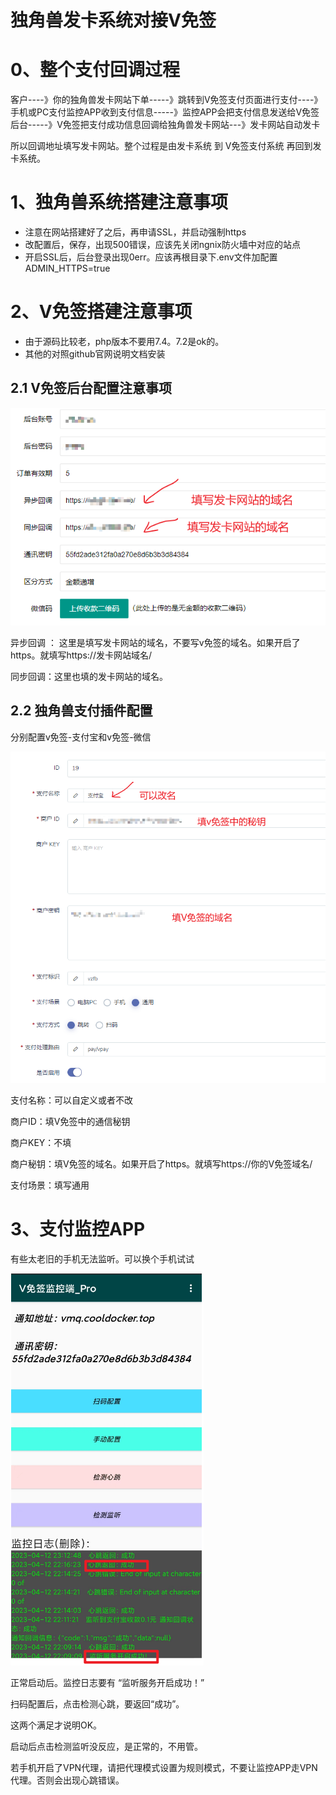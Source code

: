 # 独角兽发卡系统对接V免签

# 0、整个支付回调过程

客户----》你的独角兽发卡网站下单-----》跳转到V免签支付页面进行支付----》手机或PC支付监控APP收到支付信息-----》监控APP会把支付信息发送给V免签后台-----》V免签把支付成功信息回调给独角兽发卡网站---》发卡网站自动发卡

所以回调地址填写发卡网站。整个过程是由发卡系统 到 V免签支付系统 再回到发卡系统。

# 1、独角兽系统搭建注意事项

- 注意在网站搭建好了之后，再申请SSL，并启动强制https
- 改配置后，保存，出现500错误，应该先关闭ngnix防火墙中对应的站点
- 开启SSL后，后台登录出现0err。应该再根目录下.env文件加配置 ADMIN_HTTPS=true

# 2、V免签搭建注意事项

- 由于源码比较老，php版本不要用7.4。7.2是ok的。
- 其他的对照github官网说明文档安装

## 2.1 V免签后台配置注意事项

![1681311159580](assets/1681311159580.png)

异步回调 ： 这里是填写发卡网站的域名，不要写v免签的域名。如果开启了https。就填写https://发卡网站域名/

同步回调：这里也填的发卡网站的域名。

## 2.2 独角兽支付插件配置

分别配置v免签-支付宝和v免签-微信

![1681311495316](assets/1681311495316.png)

支付名称：可以自定义或者不改

商户ID：填V免签中的通信秘钥

商户KEY：不填

商户秘钥：填V免签的域名。如果开启了https。就填写https://你的V免签域名/

支付场景：填写通用

# 3、支付监控APP

有些太老旧的手机无法监听。可以换个手机试试

![1681312532213](assets/1681312532213.png)

正常启动后。监控日志要有 “监听服务开启成功！”

扫码配置后，点击检测心跳，要返回“成功”。

这两个满足才说明OK。

启动后点击检测监听没反应，是正常的，不用管。

若手机开启了VPN代理，请把代理模式设置为规则模式，不要让监控APP走VPN代理。否则会出现心跳错误。